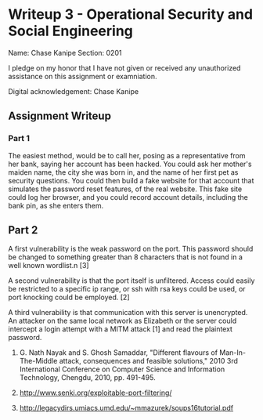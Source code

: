# Writeup 3 - Operational Security and Social Engineering

Name: Chase Kanipe
Section: 0201

I pledge on my honor that I have not given or received any unauthorized assistance on this assignment or examniation.

Digital acknowledgement: Chase Kanipe

## Assignment Writeup


### Part 1

The easiest method, would be to call her, posing as a representative from her bank, saying her account has been hacked. You could ask her mother's maiden name, the city she was born in, and the name of her first pet as security questions. You could then build a fake website for that account that simulates the password reset features, of the real website. This fake site could log her browser, and you could record account details, including the bank pin, as she enters them.

## Part 2

A first vulnerability is the weak password on the port. This password should be changed to something greater than 8 characters that is not found in a well known wordlist.n [3]

A second vulnerability is that the port itself is unfiltered. Access could easily be restricted to a specific ip range, or ssh with rsa keys could be used, or port knocking could be employed. [2]

A third vulnerability is that communication with this server is unencrypted. An attacker on the same local network as Elizabeth or the server could intercept a login attempt with a MITM attack [1] and read the plaintext password.


1. G. Nath Nayak and S. Ghosh Samaddar, "Different flavours of Man-In-The-Middle attack, consequences and feasible solutions," 2010 3rd International Conference on Computer Science and Information Technology, Chengdu, 2010, pp. 491-495.

2. http://www.senki.org/exploitable-port-filtering/


3. http://legacydirs.umiacs.umd.edu/~mmazurek/soups16tutorial.pdf
